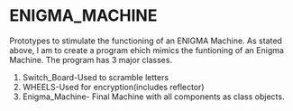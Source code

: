 # ENIGMA_MACHINE
Prototypes to stimulate the functioning of an ENIGMA Machine.
As stated above, I am to create a program ehich mimics the funtioning of an Enigma Machine.
The program has 3 major classes.
1. Switch_Board-Used to scramble letters
2. WHEELS-Used for encryption(includes reflector)
3. Enigma_Machine- Final Machine with all components as class objects.
